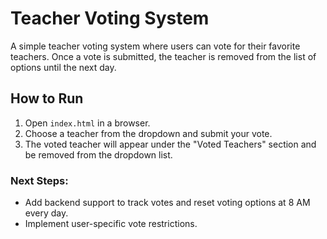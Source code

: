 
# Teacher Voting System

A simple teacher voting system where users can vote for their favorite teachers. Once a vote is submitted, the teacher is removed from the list of options until the next day.

## How to Run

1. Open `index.html` in a browser.
2. Choose a teacher from the dropdown and submit your vote.
3. The voted teacher will appear under the "Voted Teachers" section and be removed from the dropdown list.

### Next Steps:
- Add backend support to track votes and reset voting options at 8 AM every day.
- Implement user-specific vote restrictions.
